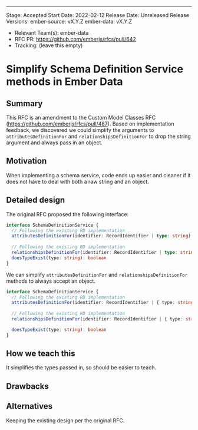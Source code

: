 ---
Stage: Accepted
Start Date: 2022-02-12
Release Date: Unreleased
Release Versions:
  ember-source: vX.Y.Z
  ember-data: vX.Y.Z
- Relevant Team(s): ember-data 
- RFC PR: https://github.com/emberjs/rfcs/pull/642
- Tracking: (leave this empty)

# Simplify Schema Definition Service methods in Ember Data

## Summary

This RFC is an amendment to the Custom Model Classes RFC (https://github.com/emberjs/rfcs/pull/487).
Based on implementation feedback, we discovered we could simplify the arguments to
`attributesDefinitionFor` and `relationshipsDefinitionFor` to drop the string argument and always
pass in an object.


## Motivation

When implementing a schema service, code ends up easier and cleaner if it does not have to deal with
both a raw string and an object.

## Detailed design

The original RFC proposed the following interface:

```typescript
interface SchemaDefinitionService {
  // Following the existing RD implementation 
  attributesDefinitionFor(identifier: RecordIdentifier | type: string): AttributesDefinition
  
  // Following the existing RD implementation
  relationshipsDefinitionFor(identifier: RecordIdentifier | type: string): RelationshipsDefinition
  doesTypeExist(type: string): boolean
}
```

We can simplify `attributesDefinitionFor` and `relationshipsDefinitionFor` methods to always accept an object.

```typescript
interface SchemaDefinitionService {
  // Following the existing RD implementation 
  attributesDefinitionFor(identifier: RecordIdentifier | { type: string }): AttributesDefinition
  
  // Following the existing RD implementation
  relationshipsDefinitionFor(identifier: RecordIdentifier | { type: string }): RelationshipsDefinition

  doesTypeExist(type: string): boolean
}
```

## How we teach this

It simplifies the types passed in, so should be easier to teach.


## Drawbacks


## Alternatives

Keeping the existing design per the original RFC.